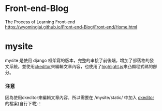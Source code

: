 # Front-end-Blog
The Process of Learning Front-end <br>
https://wyominglai.github.io/Front-end-Blog/Front-end/Home.html

# mysite
mysite 是使用 django 框架寫的版本，完整的串接了前後端，增加了部落格的發文系統，並使用[ckeditor](https://ckeditor.com/)來編輯文章內容，也使用了[highlight.js](https://highlightjs.org/)來凸顯程式碼的部分。


### 注意
因為使用ckeditor來編輯文章內容，所以需要在 /mysite/static/ 中加入 [ckeditor](https://ckeditor.com/) 的檔案(自行下載)！
